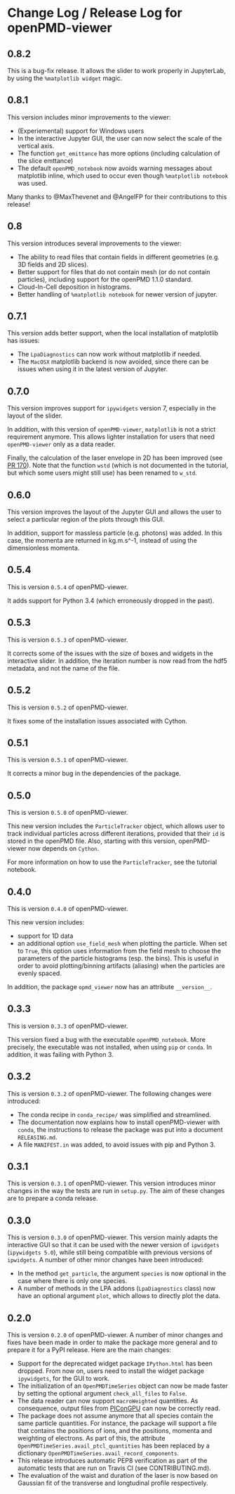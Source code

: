 # Change Log / Release Log for openPMD-viewer

## 0.8.2

This is a bug-fix release. It allows the slider to work properly in JupyterLab,
by using the `%matplotlib widget` magic.

## 0.8.1

This version includes minor improvements to the viewer:
- (Experiemental) support for Windows users
- In the interactive Jupyter GUI, the user can now select the scale of the vertical axis.
- The function `get_emittance` has more options (including calculation of the slice emttance)
- The default `openPMD_notebook` now avoids warning messages about matplotlib inline, which used to occur even though `%matplotlib notebook` was used.

Many thanks to @MaxThevenet and @AngelFP for their contributions to this release!

## 0.8

This version introduces several improvements to the viewer:
- The ability to read files that contain fields in different geometries
(e.g. 3D fields and 2D slices).
- Better support for files that do not contain mesh (or do not contain
particles), including support for the openPMD 1.1.0 standard.
- Cloud-In-Cell deposition in histograms.
- Better handling of `%matplotlib notebook` for newer version of jupyter.

## 0.7.1

This version adds better support, when the local installation of matplotlib
has issues:

- The `LpaDiagnostics` can now work without matplotlib if needed.
- The `MacOSX` matplotlib backend is now avoided, since there can be issues
when using it in the latest version of Jupyter.

## 0.7.0

This version improves support for `ipywidgets` version 7, especially in
the layout of the slider.

In addition, with this version of `openPMD-viewer`, `matplotlib` is  not a
strict requirement anymore. This allows lighter installation for users that
need `openPMD-viewer` only as a data reader.

Finally, the calculation of the laser envelope in 2D has been improved
(see [PR 170](https://github.com/openPMD/openPMD-viewer/pull/170)). Note
that the function `wstd` (which is not documented in the tutorial, but
which some users might still use) has been renamed to `w_std`.

## 0.6.0

This version improves the layout of the Jupyter GUI and allows the user to
select a particular region of the plots through this GUI.

In addition, support for massless particle (e.g. photons) was added. In this
case, the momenta are returned in kg.m.s^-1, instead of using the
dimensionless momenta.

## 0.5.4

This is version `0.5.4` of openPMD-viewer.

It adds support for Python 3.4 (which erroneously dropped in the past).

## 0.5.3

This is version `0.5.3` of openPMD-viewer.

It corrects some of the issues with the size of boxes and widgets in the
interactive slider. In addition, the iteration number is now read from
the hdf5 metadata, and not the name of the file.

## 0.5.2

This is version `0.5.2` of openPMD-viewer.

It fixes some of the installation issues associated with Cython.

## 0.5.1

This is version `0.5.1` of openPMD-viewer.

It corrects a minor bug in the dependencies of the package.

## 0.5.0

This is version `0.5.0` of openPMD-viewer.

This new version includes the `ParticleTracker` object, which allows user to track individual particles across different iterations, provided that their `id` is stored in the openPMD file. Also, starting with this version, openPMD-viewer now depends on `Cython`.

For more information on how to use the `ParticleTracker`, see the tutorial notebook.

## 0.4.0

This is version `0.4.0` of openPMD-viewer.

This new version includes:
- support for 1D data
- an additional option `use_field_mesh` when plotting the particle. When set
to `True`, this option uses information from the field mesh to choose the parameters of the particle histograms (esp. the bins). This is useful in order to avoid plotting/binning artifacts (aliasing) when the particles are evenly spaced.

In addition, the package `opmd_viewer` now has an attribute `__version__`.

## 0.3.3

This is version `0.3.3` of openPMD-viewer.

This version fixed a bug with the executable `openPMD_notebook`. More precisely, the executable was not installed, when using `pip` or `conda`. In addition, it was failing with Python 3.

## 0.3.2

This is version `0.3.2` of openPMD-viewer. The following changes were introduced:

- The conda recipe in `conda_recipe/` was simplified and streamlined.
- The documentation now explains how to install openPMD-viewer with `conda`, the instructions to release the package was put into a document `RELEASING.md`.
- A file `MANIFEST.in` was added, to avoid issues with pip and Python 3.

## 0.3.1

This is version `0.3.1` of openPMD-viewer. This version introduces minor changes in the way the tests are run in `setup.py`. The aim of these changes are to prepare a conda release.

## 0.3.0

This is version `0.3.0` of openPMD-viewer. This version mainly adapts the interactive GUI so that it can be used with the newer version of `ipwidgets` (`ipywidgets 5.0`), while still being compatible with previous versions of `ipwidgets`. A number of other minor changes have been introduced:

- In the method `get_particle`, the argument `species` is now optional in the case where there is only one species.
- A number of methods in the LPA addons (`LpaDiagnostics` class) now have an optional argument `plot`, which allows to directly plot the data.

## 0.2.0

This is version `0.2.0` of openPMD-viewer. A number of minor changes and fixes have been made in order to make the package more general and to prepare it for a PyPI release. Here are the main changes:

- Support for the deprecated widget package `IPython.html` has been dropped. From now on, users need to install the widget package `ipywidgets`, for the GUI to work.
- The initialization of an `OpenPMDTimeSeries` object can now be made faster by setting the optional argument `check_all_files` to `False`.
- The data reader can now support `macroWeighted` quantities. As consequence, output files from [PIConGPU](https://github.com/ComputationalRadiationPhysics/picongpu) can now be correctly read.
- The package does not assume anymore that all species contain the same particle quantities. For instance, the package will support a file that contains the positions of ions, and the positions, momenta and weighting of electrons. As part of this, the attribute `OpenPMDTimeSeries.avail_ptcl_quantities` has been replaced by a dictionary `OpenPMDTimeSeries.avail_record_components`.
- This release introduces automatic PEP8 verification as part of the automatic tests that are run on Travis CI (see CONTRIBUTING.md).
- The evaluation of the waist and duration of the laser is now based on Gaussian fit of the transverse and longtudinal profile respectively.
